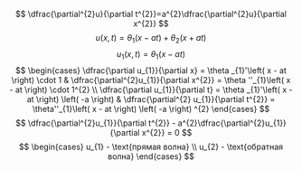 $$
\dfrac{\partial^{2}u}{\partial t^{2}}=a^{2}\dfrac{\partial^{2}u}{\partial x^{2}}
$$
$$
u\left( x, t \right) = \theta _{1}\left( x - at \right) + \theta _{2}\left( x + at \right)
$$
$$
u_{1}\left( x, t \right) = \theta _{1}\left( x - at \right)
$$
$$
\begin{cases}
\dfrac{\partial u_{1}}{\partial x} = \theta _{1}'\left( x - at \right) \cdot 1 & \dfrac{\partial^{2}u_{1}}{\partial x^{2}} = \theta ''_{1}\left( x - at \right) \cdot 1^{2} \\
\dfrac{\partial u_{1}}{\partial t} = \theta _{1}'\left( x - at \right) \left( -a \right) & \dfrac{\partial^{2} u_{1}}{\partial t^{2}} = \theta''_{1}\left( x - at \right) \left( -a \right) ^{2}
\end{cases}
$$
$$
\dfrac{\partial^{2}u_{1}}{\partial t^{2}} - a^{2}\dfrac{\partial^{2}u_{1}}{\partial x^{2}} = 0
$$
$$
\begin{cases}
u_{1} - \text{прямая волна} \\
u_{2} - \text{обратная волна}
\end{cases}
$$

